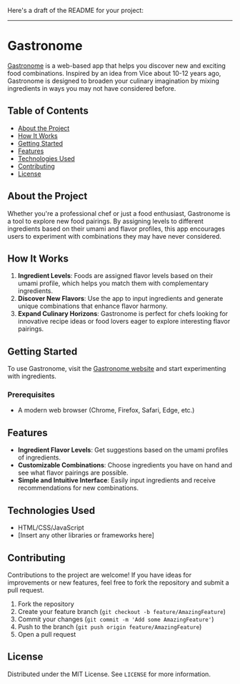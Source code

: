 Here's a draft of the README for your project:

---

# Gastronome

[Gastronome](https://idiosyncapricorn.github.io/Gastronome/) is a web-based app that helps you discover new and exciting food combinations. Inspired by an idea from Vice about 10-12 years ago, Gastronome is designed to broaden your culinary imagination by mixing ingredients in ways you may not have considered before.

## Table of Contents
- [About the Project](#about-the-project)
- [How It Works](#how-it-works)
- [Getting Started](#getting-started)
- [Features](#features)
- [Technologies Used](#technologies-used)
- [Contributing](#contributing)
- [License](#license)

## About the Project

Whether you're a professional chef or just a food enthusiast, Gastronome is a tool to explore new food pairings. By assigning levels to different ingredients based on their umami and flavor profiles, this app encourages users to experiment with combinations they may have never considered.

## How It Works

1. **Ingredient Levels**: Foods are assigned flavor levels based on their umami profile, which helps you match them with complementary ingredients.
2. **Discover New Flavors**: Use the app to input ingredients and generate unique combinations that enhance flavor harmony.
3. **Expand Culinary Horizons**: Gastronome is perfect for chefs looking for innovative recipe ideas or food lovers eager to explore interesting flavor pairings.

## Getting Started

To use Gastronome, visit the [Gastronome website](https://idiosyncapricorn.github.io/Gastronome/) and start experimenting with ingredients.

### Prerequisites

- A modern web browser (Chrome, Firefox, Safari, Edge, etc.)
  
## Features

- **Ingredient Flavor Levels**: Get suggestions based on the umami profiles of ingredients.
- **Customizable Combinations**: Choose ingredients you have on hand and see what flavor pairings are possible.
- **Simple and Intuitive Interface**: Easily input ingredients and receive recommendations for new combinations.

## Technologies Used

- HTML/CSS/JavaScript
- [Insert any other libraries or frameworks here]

## Contributing

Contributions to the project are welcome! If you have ideas for improvements or new features, feel free to fork the repository and submit a pull request.

1. Fork the repository
2. Create your feature branch (`git checkout -b feature/AmazingFeature`)
3. Commit your changes (`git commit -m 'Add some AmazingFeature'`)
4. Push to the branch (`git push origin feature/AmazingFeature`)
5. Open a pull request

## License

Distributed under the MIT License. See `LICENSE` for more information.

